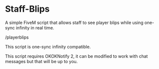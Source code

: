 # Staff-Blips
A simple FiveM script that allows staff to see player blips while using one-sync infinity in real time.

/playerblips

This script is one-sync infinity compatible.

This script requires OKOKNotify 2, it can be modified to work with chat messages but that will be up to you.
